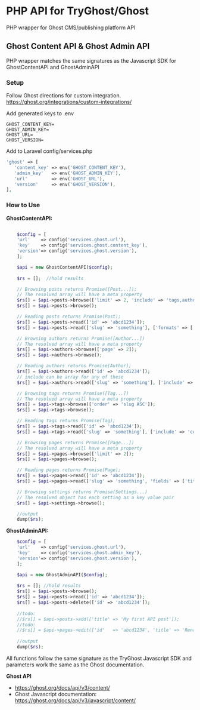 # PHP API for TryGhost/Ghost
PHP wrapper for Ghost CMS/publishing platform API

## Ghost Content API & Ghost Admin API
PHP wrapper matches the same signatures as the Javascript SDK for GhostContentAPI and GhostAdminAPI

### Setup
Follow Ghost directions for custom integration. https://ghost.org/integrations/custom-integrations/

Add generated keys to .env
```.env
GHOST_CONTENT_KEY=
GHOST_ADMIN_KEY=
GHOST_URL=
GHOST_VERSION=
```

Add to Laravel config/services.php
```php
'ghost' => [
   'content_key' => env('GHOST_CONTENT_KEY'),
   'admin_key'   => env('GHOST_ADMIN_KEY'),
   'url'         => env('GHOST_URL'),
   'version'     => env('GHOST_VERSION'),
],
```
### How to Use

**GhostContentAPI:**
```php

    $config = [
    'url'    => config('services.ghost.url'),
    'key'    => config('services.ghost.content_key'),
    'version'=> config('services.ghost.version'),
    ];

    $api = new GhostContentAPI($config);
    
    $rs = [];  //hold results

    // Browsing posts returns Promise([Post...]);
    // The resolved array will have a meta property
    $rs[] = $api->posts->browse(['limit' => 2, 'include' => 'tags,authors']);
    $rs[] = $api->posts->browse();

    // Reading posts returns Promise(Post);
    $rs[] = $api->posts->read(['id' => 'abcd1234']);
    $rs[] = $api->posts->read(['slug' => 'something'], ['formats' => ['html', 'plaintext']]);

    // Browsing authors returns Promise([Author...])
    // The resolved array will have a meta property
    $rs[] = $api->authors->browse(['page' => 2]);
    $rs[] = $api->authors->browse();

    // Reading authors returns Promise(Author);
    $rs[] = $api->authors->read(['id' => 'abcd1234']);
    // include can be array for any of these
    $rs[] = $api->authors->read(['slug' => 'something'], ['include' => 'count.posts']);

    // Browsing tags returns Promise([Tag...])
    // The resolved array will have a meta property
    $rs[] = $api->tags->browse(['order' => 'slug ASC']);
    $rs[] = $api->tags->browse();

    // Reading tags returns Promise(Tag);
    $rs[] = $api->tags->read(['id' => 'abcd1234']);
    $rs[] = $api->tags->read(['slug' => 'something'], ['include' => 'count.posts']);

    // Browsing pages returns Promise([Page...])
    // The resolved array will have a meta property
    $rs[] = $api->pages->browse(['limit' => 2]);
    $rs[] = $api->pages->browse();

    // Reading pages returns Promise(Page);
    $rs[] = $api->pages->read(['id' => 'abcd1234']);
    $rs[] = $api->pages->read(['slug' => 'something', 'fields' => ['title']]);

    // Browsing settings returns Promise(Settings...)
    // The resolved object has each setting as a key value pair
    $rs[] = $api->settings->browse();

    //output
    dump($rs);
```
**GhostAdminAPI:**
```php
    $config = [
    'url'    => config('services.ghost.url'),
    'key'    => config('services.ghost.admin_key'),
    'version'=> config('services.ghost.version'),
    ];

    $api = new GhostAdminAPI($config);
    
    $rs = []; //hold results
    $rs[] = $api->posts->browse();
    $rs[] = $api->posts->read(['id' => 'abcd1234']);
    $rs[] = $api->posts->delete(['id' => 'abcd1234']);
    
    //todo:
    //$rs[] = $api->posts->add(['title' => 'My first API post']);
    //todo:
    //$rs[] = $api->pages->edit(['id'   => 'abcd1234', 'title' => 'Renamed  my post']);
    
    //output
    dump($rs);
```
All functions follow the same signature as the TryGhost Javascript SDK 
and parameters work the same as the Ghost documentation.

**Ghost API**
* https://ghost.org/docs/api/v3/content/
* Ghost Javascript documentation: https://ghost.org/docs/api/v3/javascript/content/

